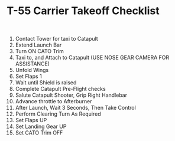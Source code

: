 # T-55 Carrier Takeoff Checklist

<br>

1. Contact Tower for taxi to Catapult
2. Extend Launch Bar
3. Turn ON CATO Trim
4. Taxi to, and Attach to Catapult (USE NOSE GEAR CAMERA FOR ASSISTANCE)
5. Unfold Wings
6. Set Flaps 1
7. Wait until Shield is raised
8. Complete Catapult Pre-Flight checks
9. Salute Catapult Shooter, Grip Right Handlebar
10. Advance throttle to Afterburner
11. After Launch, Wait 3 Seconds, Then Take Control
12. Perform Clearing Turn As Required
13. Set Flaps UP
14. Set Landing Gear UP
15. Set CATO Trim OFF

<br>
